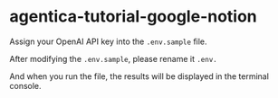 # agentica-tutorial-google-notion

Assign your OpenAI API key into the `.env.sample` file.

After modifying the `.env.sample`, please rename it `.env.`

And when you run the file, the results will be displayed in the terminal console.

